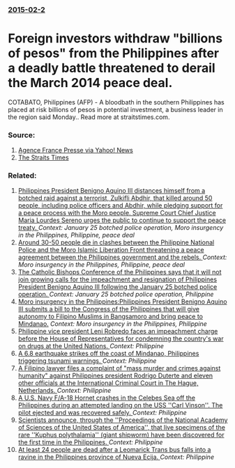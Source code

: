 ### [2015-02-2](/news/2015/02/2/index.md)

# Foreign investors withdraw "billions of pesos" from the Philippines after a deadly battle threatened to derail the March 2014 peace deal. 

COTABATO, Philippines (AFP) - A bloodbath in the southern Philippines has placed at risk billions of pesos in potential investment, a business leader in the region said Monday.. Read more at straitstimes.com.


### Source:

1. [Agence France Presse via Yahoo! News](https://ph.news.yahoo.com/philippines-carnage-scaring-away-investors-business-group-040202711--finance.html)
2. [The Straits Times](http://www.straitstimes.com/news/asia/south-east-asia/story/philippines-carnage-scaring-away-investors-business-group-20150202)

### Related:

1. [Philippines President Benigno Aquino III distances himself from a botched raid against a terrorist, Zulkifli Abdhir, that killed around 50 people, including police officers and Abdhir, while pledging support for a peace process with the Moro people. Supreme Court Chief Justice Maria Lourdes Sereno urges the public to continue to support the peace treaty. ](/news/2015/01/29/philippines-president-benigno-aquino-iii-distances-himself-from-a-botched-raid-against-a-terrorist-zulkifli-abdhir-that-killed-around-50-p.md) _Context: January 25 botched police operation, Moro insurgency in the Philippines, Philippine, peace deal_
2. [Around 30-50 people die in clashes between the Philippine National Police and the Moro Islamic Liberation Front threatening a peace agreement between the Philippines government and the rebels. ](/news/2015/01/25/around-30-50-people-die-in-clashes-between-the-philippine-national-police-and-the-moro-islamic-liberation-front-threatening-a-peace-agreemen.md) _Context: Moro insurgency in the Philippines, Philippine, peace deal_
3. [The Catholic Bishops Conference of the Philippines says that it will not join growing calls for the impeachment and resignation of Philippines President Benigno Aquino III following the January 25 botched police operation. ](/news/2015/02/4/the-catholic-bishops-conference-of-the-philippines-says-that-it-will-not-join-growing-calls-for-the-impeachment-and-resignation-of-philippin.md) _Context: January 25 botched police operation, Philippine_
4. [Moro insurgency in the Philippines:Philippines President Benigno Aquino III submits a bill to the Congress of the Philippines that will give autonomy to Filipino Muslims in Bangsamoro and bring peace to Mindanao.](/news/2014/09/10/moro-insurgency-in-the-philippines-pphilippines-president-benigno-aquino-iii-submits-a-bill-to-the-congress-of-the-philippines-that-will-giv.md) _Context: Moro insurgency in the Philippines, Philippine_
5. [Philippine vice president Leni Robredo faces an impeachment charge before the House of Representatives for condemning the country's war on drugs at the United Nations. ](/news/2017/05/2/philippine-vice-president-leni-robredo-faces-an-impeachment-charge-before-the-house-of-representatives-for-condemning-the-country-s-war-on-d.md) _Context: Philippine_
6. [A 6.8 earthquake strikes off the coast of Mindanao, Philippines triggering tsunami warnings. ](/news/2017/04/28/a-6-8-earthquake-strikes-off-the-coast-of-mindanao-philippines-triggering-tsunami-warnings.md) _Context: Philippine_
7. [A Filipino lawyer files a complaint of "mass murder and crimes against humanity" against Philippines president Rodrigo Duterte and eleven other officials at the International Criminal Court in The Hague, Netherlands. ](/news/2017/04/24/a-filipino-lawyer-files-a-complaint-of-mass-murder-and-crimes-against-humanity-against-philippines-president-rodrigo-duterte-and-eleven-ot.md) _Context: Philippine_
8. [A U.S. Navy F/A-18 Hornet crashes in the Celebes Sea off the Philippines during an attempted landing on the USS ''Carl Vinson''. The pilot ejected and was recovered safely. ](/news/2017/04/21/a-u-s-navy-f-a-18-hornet-crashes-in-the-celebes-sea-off-the-philippines-during-an-attempted-landing-on-the-uss-carl-vinson-the-pilot-e.md) _Context: Philippine_
9. [Scientists announce, through the ''Proceedings of the National Academy of Sciences of the United States of America'', that live specimens of the rare ''Kuphus polythalamia'' (giant shipworm) have been discovered for the first time in the Philippines. ](/news/2017/04/18/scientists-announce-through-the-proceedings-of-the-national-academy-of-sciences-of-the-united-states-of-america-that-live-specimens-of.md) _Context: Philippine_
10. [At least 24 people are dead after a Leomarick Trans bus falls into a ravine in the Philippines province of Nueva Ecija. ](/news/2017/04/18/at-least-24-people-are-dead-after-a-leomarick-trans-bus-falls-into-a-ravine-in-the-philippines-province-of-nueva-ecija.md) _Context: Philippine_
